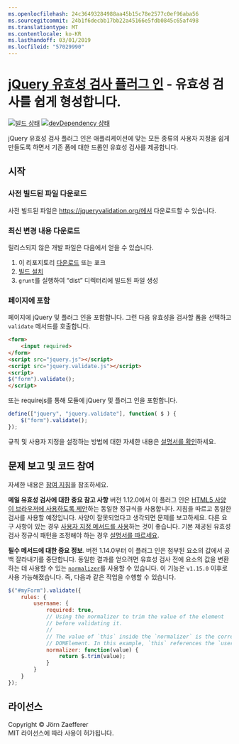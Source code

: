 ```yaml
---
ms.openlocfilehash: 24c36493284988aa45b15c78e2577c0ef96aba56
ms.sourcegitcommit: 24b1f6decbb17bb22a45166e5fdb0845c65af498
ms.translationtype: MT
ms.contentlocale: ko-KR
ms.lasthandoff: 03/01/2019
ms.locfileid: "57029990"
---
```

<a name="jquery-validation-pluginhttpsjqueryvalidationorg---form-validation-made-easy"></a>[jQuery 유효성 검사 플러그 인](https://jqueryvalidation.org/) - 유효성 검사를 쉽게 형성합니다.
================================

[![빌드 상태](https://secure.travis-ci.org/jquery-validation/jquery-validation.svg)](https://travis-ci.org/jquery-validation/jquery-validation)
[![devDependency 상태](https://david-dm.org/jquery-validation/jquery-validation/dev-status.svg?theme=shields.io)](https://david-dm.org/jquery-validation/jquery-validation#info=devDependencies)

jQuery 유효성 검사 플러그 인은 애플리케이션에 맞는 모든 종류의 사용자 지정을 쉽게 만들도록 하면서 기존 폼에 대한 드롭인 유효성 검사를 제공합니다.

## <a name="getting-started"></a>시작

### <a name="downloading-the-prebuilt-files"></a>사전 빌드된 파일 다운로드

사전 빌드된 파일은 https://jqueryvalidation.org/에서 다운로드할 수 있습니다.

### <a name="downloading-the-latest-changes"></a>최신 변경 내용 다운로드

릴리스되지 않은 개발 파일은 다음에서 얻을 수 있습니다.

 1. 이 리포지토리 [다운로드](https://github.com/jquery-validation/jquery-validation/archive/master.zip) 또는 포크
 2. [빌드 설치](CONTRIBUTING.md#build-setup)
 3. `grunt`를 실행하여 “dist” 디렉터리에 빌드된 파일 생성

### <a name="including-it-on-your-page"></a>페이지에 포함

페이지에 jQuery 및 플러그 인을 포함합니다. 그런 다음 유효성을 검사할 폼을 선택하고 `validate` 메서드를 호출합니다.

```html
<form>
    <input required>
</form>
<script src="jquery.js"></script>
<script src="jquery.validate.js"></script>
<script>
$("form").validate();
</script>
```

또는 requirejs를 통해 모듈에 jQuery 및 플러그 인을 포함합니다.

```js
define(["jquery", "jquery.validate"], function( $ ) {
    $("form").validate();
});
```

규칙 및 사용자 지정을 설정하는 방법에 대한 자세한 내용은 [설명서를 확인](https://jqueryvalidation.org/documentation/)하세요.

## <a name="reporting-issues-and-contributing-code"></a>문제 보고 및 코드 참여

자세한 내용은 [참여 지침](CONTRIBUTING.md)을 참조하세요.

**메일 유효성 검사에 대한 중요 참고 사항** 버전 1.12.0에서 이 플러그 인은 [HTML5 사양이 브라우저에 사용하도록 제안](https://html.spec.whatwg.org/multipage/forms.html#valid-e-mail-address)하는 동일한 정규식을 사용합니다. 지침을 따르고 동일한 검사를 사용할 예정입니다. 사양이 잘못되었다고 생각되면 문제를 보고하세요. 다른 요구 사항이 있는 경우 [사용자 지정 메서드를 사용](https://jqueryvalidation.org/jQuery.validator.addMethod/)하는 것이 좋습니다.
기본 제공된 유효성 검사 정규식 패턴을 조정해야 하는 경우 [설명서를 따르세요](https://jqueryvalidation.org/jQuery.validator.methods/).

**필수 메서드에 대한 중요 정보**. 버전 1.14.0부터 이 플러그 인은 첨부된 요소의 값에서 공백 잘라내기를 중단합니다. 동일한 결과를 얻으려면 유효성 검사 전에 요소의 값을 변환하는 데 사용할 수 있는 [`normalizer`](https://jqueryvalidation.org/normalizer/)를 사용할 수 있습니다. 이 기능은 `v1.15.0` 이후로 사용 가능해졌습니다. 즉, 다음과 같은 작업을 수행할 수 있습니다.
``` js
$("#myForm").validate({
    rules: {
        username: {
            required: true,
            // Using the normalizer to trim the value of the element
            // before validating it.
            //
            // The value of `this` inside the `normalizer` is the corresponding
            // DOMElement. In this example, `this` references the `username` element.
            normalizer: function(value) {
                return $.trim(value);
            }
        }
    }
});
```

## <a name="license"></a>라이선스
Copyright &copy; Jörn Zaefferer<br>
MIT 라이선스에 따라 사용이 허가됩니다.
